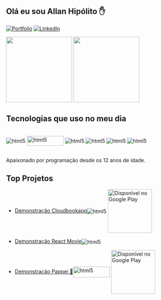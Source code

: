 ## Olá eu sou Allan Hipólito ✋

[![Portfolio](https://img.shields.io/website?label=POrtfolioHipolito.com&style=for-the-badge&url=https://allanwalker23.github.io/portfolio-projects/)](https://allanwalker23.github.io/portfolio-projects/)
[![LinkedIn](https://img.shields.io/badge/LinkedIn-0077B5?style=for-the-badge&logo=linkedin&logoColor=white)](https://www.linkedin.com/in/allan-hip%C3%B3lito-701994168/)

<img height="180em" src="https://github-readme-stats.vercel.app/api?username=allanwalker23&show_icons=true&theme=dracula&include_all_commits=true&count_private=true"/> <img height="180em" src="https://github-readme-stats.vercel.app/api/top-langs/?username=allanwalker23&layout=compact&langs_count=7&theme=dracula"/>


## Tecnologias que uso no meu dia

<div style="display: inline_block"><br/>
    <img align="center" alt="html5" src="https://img.shields.io/badge/React_Native-20232A?style=for-the-badge&logo=react&logoColor=61DAFB"/>
    <img align="center" alt="html5" src="https://ilovecode.com.br/wp-content/uploads/2020/02/ionic5-1900x700_c.png" style="width: 100px; height:27px"/>
    <img align="center" alt="html5" src="https://img.shields.io/badge/Node.js-43853D?style=for-the-badge&logo=node.js&logoColor=white"/>
    <img align="center" alt="html5" src="https://img.shields.io/badge/TypeScript-007ACC?style=for-the-badge&logo=typescript&logoColor=white">
    <img align="center" alt="html5" src="https://img.shields.io/badge/HTML5-E34F26?style=for-the-badge&logo=html5&logoColor=white">
    <img align="center" alt="html5" src="https://img.shields.io/badge/CSS3-1572B6?style=for-the-badge&logo=css3&logoColor=white">

    
</div><br/>

Apaixonado por programação desde os 12 anos de idade.

## Top Projetos
- [Demonstração Cloudbookapp](https://youtu.be/0Hu0o_Cq4Fc)<img align="center" alt="html5" src="https://img.shields.io/badge/React_Native-20232A?style=for-the-badge&logo=react&logoColor=61DAFB"/>
<a href='https://play.google.com/store/apps/details?id=com.cloudbook&pcampaignid=pcampaignidMKT-Other-global-all-co-prtnr-py-PartBadge-Mar2515-1' ><img alt='Disponível no Google Play' src='https://play.google.com/intl/en_us/badges/static/images/badges/pt-br_badge_web_generic.png' style="width: 120px" align="center"/></a>

- [Demonstração React Movie](https://youtu.be/qxoPWtKn09A)<img align="center" alt="html5" src="https://img.shields.io/badge/React_Native-20232A?style=for-the-badge&logo=react&logoColor=61DAFB"/>

- [Demonstração Pappei 🍕](https://youtu.be/0Hu0o_Cq4Fc)<img align="center" alt="html5" src="https://ilovecode.com.br/wp-content/uploads/2020/02/ionic5-1900x700_c.png"  style="width:100px; height:30px" />
<a href='https://play.google.com/store/apps/details?id=com.acessoweb.pappei'><img alt='Disponível no Google Play' src='https://play.google.com/intl/en_us/badges/static/images/badges/pt-br_badge_web_generic.png' style="width: 120px;" align="center"/></a>


<br/>
